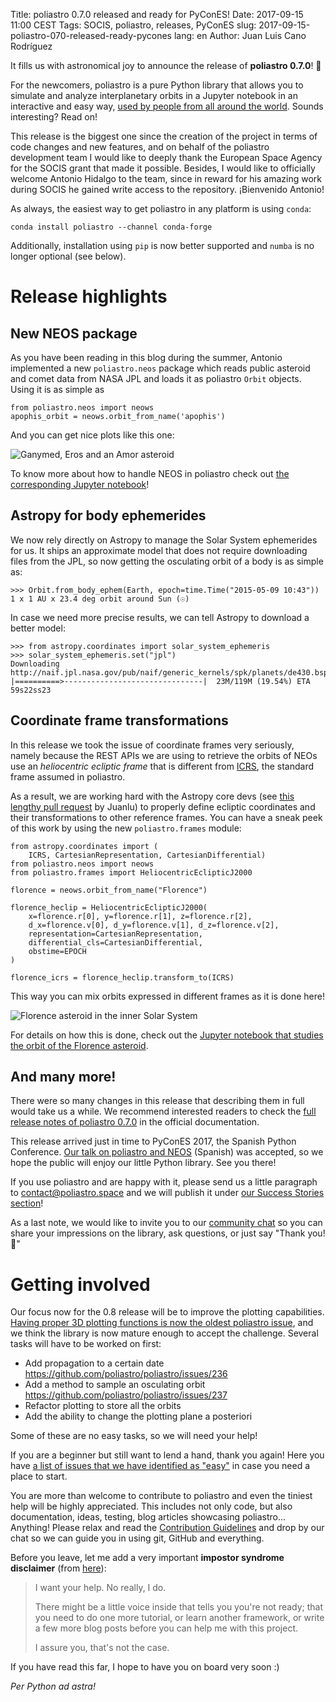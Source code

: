 Title: poliastro 0.7.0 released and ready for PyConES!
Date: 2017-09-15 11:00 CEST
Tags: SOCIS, poliastro, releases, PyConES
slug: 2017-09-15-poliastro-070-released-ready-pycones
lang: en
Author: Juan Luis Cano Rodríguez

It fills us with astronomical joy to announce the release of **poliastro 0.7.0**! 🚀

For the newcomers, poliastro is a pure Python library that allows you to simulate and analyze interplanetary orbits in a Jupyter notebook in an interactive and easy way, [used by people from all around the world](http://docs.poliastro.space/en/v0.7.0/index.html#success-stories). Sounds interesting? Read on!

This release is the biggest one since the creation of the project in terms of code changes and new features, and on behalf of the poliastro development team I would like to deeply thank the European Space Agency for the SOCIS grant that made it possible. Besides, I would like to officially welcome Antonio Hidalgo to the team, since in reward for his amazing work during SOCIS he gained write access to the repository. ¡Bienvenido Antonio!

As always, the easiest way to get poliastro in any platform is using `conda`:

```
conda install poliastro --channel conda-forge
```

Additionally, installation using `pip` is now better supported and `numba` is no longer optional (see below).

# Release highlights

## New NEOS package

As you have been reading in this blog during the summer, Antonio implemented a new `poliastro.neos` package which reads public asteroid and comet data from NASA JPL and loads it as poliastro `Orbit` objects. Using it is as simple as

```
from poliastro.neos import neows
apophis_orbit = neows.orbit_from_name('apophis')
```

And you can get nice plots like this one:

![Ganymed, Eros and an Amor asteroid](http://docs.poliastro.space/en/v0.7.0/_images/examples_Using_NEOS_package_7_1.png)

To know more about how to handle NEOS in poliastro check out [the corresponding Jupyter notebook](http://docs.poliastro.space/en/v0.7.0/examples/Using%20NEOS%20package.html)!

## Astropy for body ephemerides

We now rely directly on Astropy to manage the Solar System ephemerides for us. It ships an approximate model that does not require downloading files from the JPL, so now getting the osculating orbit of a body is as simple as:

```
>>> Orbit.from_body_ephem(Earth, epoch=time.Time("2015-05-09 10:43"))
1 x 1 AU x 23.4 deg orbit around Sun (☉)
```

In case we need more precise results, we can tell Astropy to download a better model:

```
>>> from astropy.coordinates import solar_system_ephemeris
>>> solar_system_ephemeris.set("jpl")
Downloading http://naif.jpl.nasa.gov/pub/naif/generic_kernels/spk/planets/de430.bsp
|==========>-------------------------------|  23M/119M (19.54%) ETA    59s22ss23
```

## Coordinate frame transformations

In this release we took the issue of coordinate frames very seriously, namely because the REST APIs we are using to retrieve the orbits of NEOs use an _heliocentric ecliptic frame_ that is different from [ICRS](http://aa.usno.navy.mil/faq/docs/ICRS_doc.php), the standard frame assumed in poliastro.

As a result, we are working hard with the Astropy core devs (see [this lengthy pull request](https://github.com/astropy/astropy/pull/6508) by Juanlu) to properly define ecliptic coordinates and their transformations to other reference frames. You can have a sneak peek of this work by using the new `poliastro.frames` module:

```
from astropy.coordinates import (
    ICRS, CartesianRepresentation, CartesianDifferential)
from poliastro.neos import neows
from poliastro.frames import HeliocentricEclipticJ2000

florence = neows.orbit_from_name("Florence")

florence_heclip = HeliocentricEclipticJ2000(
    x=florence.r[0], y=florence.r[1], z=florence.r[2],
    d_x=florence.v[0], d_y=florence.v[1], d_z=florence.v[2],
    representation=CartesianRepresentation,
    differential_cls=CartesianDifferential,
    obstime=EPOCH
)

florence_icrs = florence_heclip.transform_to(ICRS)
```

This way you can mix orbits expressed in different frames as it is done here!

![Florence asteroid in the inner Solar System](http://docs.poliastro.space/en/v0.7.0/_images/examples_Catch_that_asteroid!_26_1.png)

For details on how this is done, check out the [Jupyter notebook that studies the orbit of the Florence asteroid](http://docs.poliastro.space/en/v0.7.0/examples/Catch%20that%20asteroid!.html).

## And many more!

There were so many changes in this release that describing them in full would take us a while. We recommend interested readers to check the [full release notes of poliastro 0.7.0](http://docs.poliastro.space/en/v0.7.0/changelog.html#poliastro-0-7-0-2017-09-15) in the official documentation.

This release arrived just in time to PyConES 2017, the Spanish Python Conference. [Our talk on poliastro and NEOS](https://2017.es.pycon.org/es/schedule/atrapa-ese-asteroide-con-poliastro/) (Spanish) was accepted, so we hope the public will enjoy our little Python library. See you there!

If you use poliastro and are happy with it, please send us a little paragraph to contact@poliastro.space and we will publish it under [our Success Stories section](http://docs.poliastro.space/en/v0.7.0/index.html#success-stories)!

As a last note, we would like to invite you to our [community chat](https://riot.im/app/#/room/#poliastro:matrix.org) so you can share your impressions on the library, ask questions, or just say "Thank you! 💙"

# Getting involved

Our focus now for the 0.8 release will be to improve the plotting capabilities. [Having proper 3D plotting functions is now the oldest poliastro issue](https://github.com/poliastro/poliastro/issues/22), and we think the library is now mature enough to accept the challenge. Several tasks will have to be worked on first:

* Add propagation to a certain date https://github.com/poliastro/poliastro/issues/236
* Add a method to sample an osculating orbit https://github.com/poliastro/poliastro/issues/237
* Refactor plotting to store all the orbits
* Add the ability to change the plotting plane a posteriori

Some of these are no easy tasks, so we will need your help!

If you are a beginner but still want to lend a hand, thank you again! Here you have [a list of issues that we have identified as "easy"](https://github.com/poliastro/poliastro/issues?q=is%3Aissue+is%3Aopen+label%3Aeasy) in case you need a place to start.

You are more than welcome to contribute to poliastro and even the tiniest help will be highly appreciated. This includes not only code, but also documentation, ideas, testing, blog articles showcasing poliastro... Anything! Please relax and read the [Contribution Guidelines](https://github.com/poliastro/poliastro/blob/master/CONTRIBUTING.rst) and drop by our chat so we can guide you in using git, GitHub and everything.

Before you leave, let me add a very important **impostor syndrome disclaimer** (from [here](https://github.com/adriennefriend/imposter-syndrome-disclaimer#how-to-contribute)):

> I want your help. No really, I do.
> 
> There might be a little voice inside that tells you you're not ready;
> that you need to do one more tutorial, or learn another framework, or
> write a few more blog posts before you can help me with this project.
> 
> I assure you, that's not the case.

If you have read this far, I hope to have you on board very soon :)

_Per Python ad astra!_

